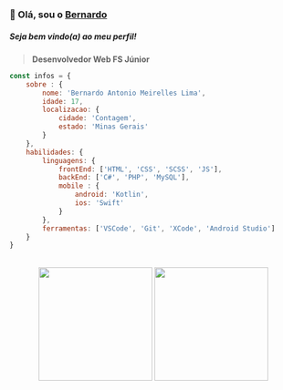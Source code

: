 
### 👋 Olá, sou o [Bernardo](https://bernardomrl.netlify.app)
##### Seja bem vindo(a) ao meu perfil!
> <b>Desenvolvedor Web FS Júnior</b>
```javascript
const infos = {
    sobre : {
        nome: 'Bernardo Antonio Meirelles Lima',
        idade: 17,
        localizacao: {
            cidade: 'Contagem',
            estado: 'Minas Gerais'
        }
    },
    habilidades: {
        linguagens: {
            frontEnd: ['HTML', 'CSS', 'SCSS', 'JS'],
            backEnd: ['C#', 'PHP', 'MySQL'],
            mobile : {
                android: 'Kotlin',
                ios: 'Swift'
            }
        },
        ferramentas: ['VSCode', 'Git', 'XCode', 'Android Studio']
    }
}
```
<br>
<div align="center">
    <img height="199"  src="https://github-readme-stats.vercel.app/api?username=bernardomrl&show_icons=true&theme=city_lights" align="center">
    <img height="199" src="https://github-readme-stats.vercel.app/api/top-langs/?username=bernardomrl&show_icons=true&theme=city_lights" widht="100%" align="center">
</div>
